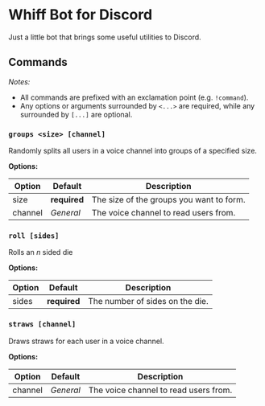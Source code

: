 # Whiff Bot for Discord

Just a little bot that brings some useful utilities to Discord.

## Commands

*Notes:*

- All commands are prefixed with an exclamation point (e.g. `!command`).
- Any options or arguments surrounded by `<...>` are required, while any surrounded by `[...]` are optional.

### `groups <size> [channel]`

Randomly splits all users in a voice channel into groups of a specified size.

**Options:**

| Option | Default | Description |
| ------ | ------- | ----------- |
| size   | **required** | The size of the groups you want to form. |
| channel | *General* | The voice channel to read users from. |

### `roll [sides]`

Rolls an *n* sided die

**Options:**

| Option | Default | Description |
| ------ | ------- | ----------- |
| sides | **required** | The number of sides on the die. |

### `straws [channel]`

Draws straws for each user in a voice channel.

**Options:**

| Option | Default | Description |
| ------ | ------- | ----------- |
| channel | *General* | The voice channel to read users from. |
